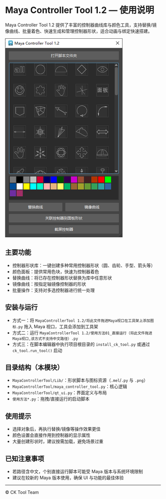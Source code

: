# Maya Controller Tool 1.2 — 使用说明

Maya Controller Tool 1.2 提供了丰富的控制器曲线库与颜色工具，支持替换/镜像曲线、批量着色、快速生成和管理控制器形状，适合动画与绑定快速搭建。

![界面预览](../icons/控制器库界面.png)

## 主要功能

- 控制器形状库：一键创建多种常用控制器形状（圆、齿轮、手型、箭头等）
- 颜色面板：提供常用色块，快速为控制器着色
- 替换曲线：将已存在控制器形状替换为库中任意形状
- 镜像曲线：按指定轴镜像控制器的形状
- 批量操作：支持对多选控制器进行统一处理

## 安装与运行

- 方式一：将 `MayaControllerTool 1.2/将此文件拖进Maya视口在工具架上添加图标.py` 拖入 Maya 视口，工具会添加到工具架
- 方式二：运行 `MayaControllerTool 1.2/使用方法01_直接运行（将此文件拖进Maya视口,该方式不支持中文路径）.py`
- 方式三：在脚本编辑器中执行项目根目录的 `install_ck_tool.py` 或通过 `ck_tool.run_tool()` 启动

## 目录结构（本模块）

- `MayaControllerTool/Lib/`：形状脚本与图标资源（`.mel`/`.py` 与 `.png`）
- `MayaControllerTool/maya_controller_tool.py`：核心逻辑
- `MayaControllerTool/qt_ui.py`：界面定义与布局
- `使用方法*.py`：拖拽/直接运行的启动脚本

## 使用提示

- 选择对象后，再执行替换/镜像等操作效果更佳
- 颜色设置会直接作用到控制器的显示属性
- 大量创建形状时，建议按需加载，避免场景过重

## 已知注意事项

- 若路径含中文，个别直接运行脚本可能受 Maya 版本与系统环境限制
- 建议在较新的 Maya 版本使用，确保 UI 与功能的最佳体验

---

© CK Tool Team
